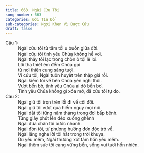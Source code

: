```yaml
---
title: 663. Ngài Cứu Tôi
song-number: 663
categories: Đời Tín Đồ
sub-categories: Ngợi Khen Vì Được Cứu
draft: false
---
```

<dl><dt>Câu 1:</dt><dd data-verse="1">Ngài cứu tôi từ tăm tối u buồn giữa đời. <br/>Ngài cứu tôi tình yêu Chúa không hề vơi. <br/>Ngài thấy tôi lạc trong chốn ô tội lẻ loi. <br/>Lời tha thiết êm đềm Chúa gọi <br/>từ nơi thiên cung sáng tươi. <br/>Vì cứu tôi, Ngài tuôn huyết trên thập giá rồi. <br/>Ngài kiếm tôi về bên Chúa yên nghỉ thôi. <br/>Vượt bến bờ, tình yêu Chúa ai dò bến bờ. <br/>Tình yêu Chúa không gì xóa mờ, đã cứu tôi tự do. <br/></dd><dt>Câu 2:</dt><dd data-verse="2">Ngài giữ tôi trọn trên lối đi về cõi đời. <br/>Ngài giữ tôi vượt qua hiểm nguy mọi nơi. <br/>Ngài dắt tôi từng năm tháng trong đời bấp bênh. <br/>Từng giây phút lên đèo xuống ghềnh <br/>Ngài đưa chân tôi bước nhanh. <br/>Ngài đón tôi, từ phương hướng đơn độc trở về. <br/>Ngài lắng nghe lời tôi hát trong trời khuya. <br/>Dù yếu mềm, Ngài thương xót tâm hồn yếu mềm. <br/>Ngài thêm sức tôi càng vững bền, sống vui tươi hồn nhiên. <br/></dd></dl>